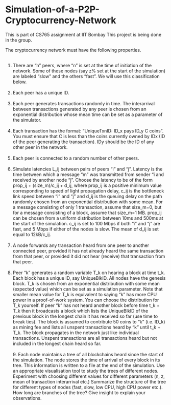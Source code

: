 # Simulation-of-a-P2P-Cryptocurrency-Network
This is part of CS765 assignment at IIT Bombay
This project is being done in the group.

The cryptocurrency network must have the following properties.<br /><br />
1. There are “n” peers, where “n” is set at the time of initiation of the network. Some of these nodes (say z% set at the start of the simulation) are labeled “slow” and the others “fast”. We will use this classification below.<br /><br />
2. Each peer has a unique ID.<br /><br />
3. Each peer generates transactions randomly in time. The interarrival between
transactions generated by any peer is chosen from an exponential distribution whose
mean time can be set as a parameter of the simulator.<br /><br />
4. Each transaction has the format: “UniqueTxnID: ID_x pays ID_y C coins”. You must
ensure that C is less than the coins currently owned by IDx (ID of the peer generating
the transaction). IDy should be the ID of any other peer in the network.<br /><br />
5. Each peer is connected to a random number of other peers.<br /><br />
6. Simulate latencies L_ij between pairs of peers “i” and “j”. Latency is the time between
which a message “m” was transmitted from sender “i and received by another node “j”. Choose the latency to be of the form prop_ij + (size_m)/c_ij + d_ij, where prop_ij is a positive minimum value corresponding to speed of light propagation delay, c_ij is the bottleneck link speed between “i” and “j” and d_ij is the queuing delay on the path randomly chosen from an exponential distribution with some mean. For a message consisting of only 1 transaction, assume that size_m=0, but for a message consisting of a block, assume that size_m=1 MB. prop_ij can be chosen from a uniform distribution between 10ms and 500ms at the start of the simulation. c_ij is set to 100 Mbps if both “i” and “j” are fast, and 5 Mbps if either of the nodes is slow. The mean of d_ij is set equal to 12kB/c_ij.<br /><br />
7. A node forwards any transaction heard from one peer to another connected peer, provided it has not already heard the same transaction from that peer, or provided it did not hear (receive) that transaction from that peer.<br /><br />
8. Peer “k” generates a random variable T_k on hearing a block at time t_k. Each block has a unique ID, say UniqueBlkID. All nodes have the genesis block. T_k is chosen from an exponential distribution with some mean (expected value) which can be set as a simulation parameter. Note that smaller mean value for T_k is equivalent to saying “k” has more CPU power in a proof-of-work system. You can choose the distribution for T_k yourself. If peer “k” has not heard another block before time t_k + T_k then it broadcasts a block which lists the UniqueBlkID of the previous block in the longest chain it has received so far (use time to break ties). The block is assumed to contribute 50 coins to “k” (i.e. ID_k) as mining fee and lists all unspent transactions heard by “k” until t_k + T_k.
The block propagates in the network just like individual transactions. Unspent
transactions are all transactions heard but not included in the longest chain heard so far.<br /> <br />9. Each node maintains a tree of all blockchains heard since the start of the simulation. The
node stores the time of arrival of every block in its tree. This information is written to a file at the end of the simulation.
Use an appropriate visualisation tool to study the trees of different nodes. Experiment with choosing different values for different parameters (n, z, mean of transaction interarrival etc.) Summarize the structure of the tree for different types of nodes (fast, slow, low CPU, high CPU power etc.). How long are branches of the tree? Give insight to explain your observations.
